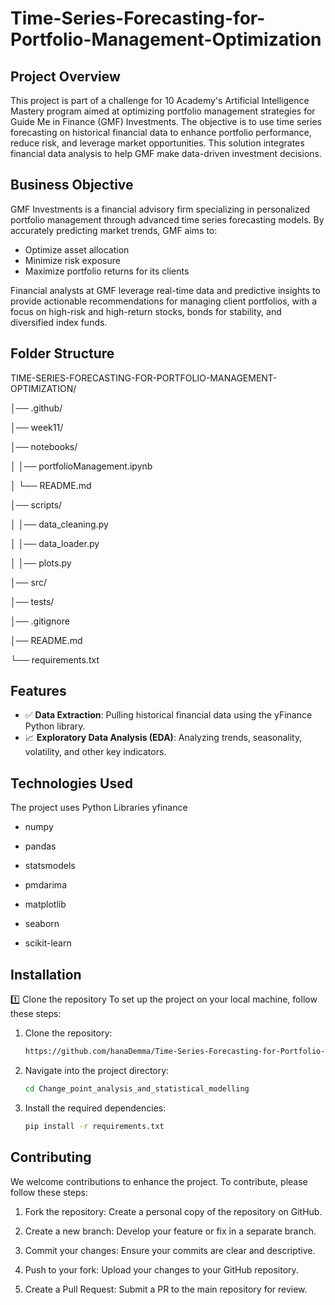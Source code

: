 # Time-Series-Forecasting-for-Portfolio-Management-Optimization

## Project Overview

This project is part of a challenge for 10 Academy's Artificial Intelligence Mastery program aimed at optimizing portfolio management strategies for Guide Me in Finance (GMF) Investments. The objective is to use time series forecasting on historical financial data to enhance portfolio performance, reduce risk, and leverage market opportunities. This solution integrates financial data analysis to help GMF make data-driven investment decisions.

## Business Objective

GMF Investments is a financial advisory firm specializing in personalized portfolio management through advanced time series forecasting models. By accurately predicting market trends, GMF aims to:

- Optimize asset allocation
- Minimize risk exposure
- Maximize portfolio returns for its clients

Financial analysts at GMF leverage real-time data and predictive insights to provide actionable recommendations for managing client portfolios, with a focus on high-risk and high-return stocks, bonds for stability, and diversified index funds.



## Folder Structure 
TIME-SERIES-FORECASTING-FOR-PORTFOLIO-MANAGEMENT-OPTIMIZATION/

│── .github/

│── week11/

│── notebooks/

│   │── portfolioManagement.ipynb

│   └── README.md

│── scripts/

│   │── data_cleaning.py

│   │── data_loader.py

│   │── plots.py

│── src/

│── tests/

│── .gitignore

│── README.md

└── requirements.txt

## Features

- ✅ **Data Extraction**: Pulling historical financial data using the yFinance Python library.
- 📈 **Exploratory Data Analysis (EDA)**: Analyzing trends, seasonality, volatility, and other key indicators.


## Technologies Used

The project uses Python Libraries
yfinance

- numpy

- pandas

- statsmodels

- pmdarima

- matplotlib

- seaborn

- scikit-learn


## Installation


1️⃣ Clone the repository
To set up the project on your local machine, follow these steps:


1. Clone the repository:
   ```bash
   https://github.com/hanaDemma/Time-Series-Forecasting-for-Portfolio-Management-Optimization
2. Navigate into the project directory:
   ```bash
   cd Change_point_analysis_and_statistical_modelling

3. Install the required dependencies:
   ```bash
   pip install -r requirements.txt


## Contributing

We welcome contributions to enhance the project. To contribute, please follow these steps:

1. Fork the repository: Create a personal copy of the repository on GitHub.

2. Create a new branch: Develop your feature or fix in a separate branch.

3. Commit your changes: Ensure your commits are clear and descriptive.

4. Push to your fork: Upload your changes to your GitHub repository.

5. Create a Pull Request: Submit a PR to the main repository for review.